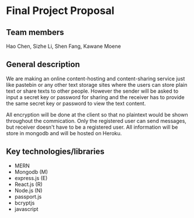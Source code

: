 # Final Project Proposal

## Team members
Hao Chen, Sizhe Li, Shen Fang, Kawane Moene

## General description
We are making an online content-hosting and content-sharing service just like pastebin or any other text storage sites where the users can store plain text or share texts to other people. However the sender will be asked to input a secret key or password for sharing and the receiver has to provide the same secret key or password to view the text content. 

All encryption will be done at the client so that no plaintext would be shown throughout the commication. Only the registered user can send messages, but receiver doesn't have to be a registered user. All information will be store in mongodb and will be hosted on Heroku.   

 


## Key technologies/libraries
- MERN
- Mongodb (M)
- express.js (E)
- React.js (R)
- Node.js (N)
- passport.js
- bcryptjs
- javascript






